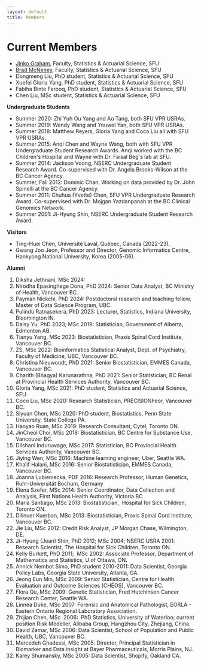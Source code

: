 ```yaml
---
layout: default
title: Members
---
```

# Current Members

<ul>
<li><a href="https://jinkog.github.io">Jinko Graham</a>, Faculty, Statistics &amp; Actuarial Science, SFU<br>
</li>
<li><a href="https://mcneney.github.io/">Brad McNeney</a>, Faculty, Statistics &amp; Actuarial Science, SFU</li>
<li>Dongmeng Liu, PhD student, Statistics &amp; Actuarial Science, SFU</li>
<li>Xuefei Gloria Yang, PhD student, Statistics &amp; Actuarial Science, SFU</li>
<li>Fabiha Binte Farooq, PhD student, Statistics &amp; Actuarial Science, SFU</li>
<li>Chen Liu, MSc student, Statistics &amp; Actuarial Science, SFU</li>
</ul>
<p><b>Undergraduate Students</b></p>
<ul>
<li>Summer 2020: Zhi Yuh Ou Yang and Ao Tang, both SFU VPR USRAs.</li>
<li>Summer 2019: Wendy Wang and Youwei Yan, both SFU VPR USRAs.</li>
<li>Summer 2018: Matthew Reyers, Gloria Yang and Coco Liu all with SFU VPR USRAs.<br>
</li>
<li>Summer 2015: Anqi Chen and Wayne Wang, both with SFU VPR Undergraduate Student Research Awards. Anqi worked with the BC Children's Hospital and Wayne with Dr. Faisal Beg's lab at SFU.<br>
</li>
<li>Summer 2014: Jackson Voong, NSERC Undergraduate Student Research Award. Co-supervised with Dr. Angela Brooks-Wilson at the BC Cancer Agency.</li>
<li>Summer, Fall 2012: Dominic Chan. Working on data provided by Dr. John Spinelli at the BC Cancer Agency.</li>
<li>Summer 2011: Chuhua (Yvette) Chen, SFU VPR Undergraduate Research Award. Co-supervised with Dr. Mojgan Yazdanpanah at the BC Clinical Genomics Network.</li>
<li>Summer 2001: Ji-Hyung Shin, NSERC Undergraduate Student Research Award. &nbsp;</li>
</ul>
<p><b>Visitors</b></p>
<ul>
<li>Ting-Huei Chen, Université Laval, Québec, Canada (2022-23).</li> 
<li>Gwang Joo Jeon, Professor and Director, Genomic Informatics Centre, Hankyong National University, Korea (2005-06).</li>
</ul>
<p><b>Alumni</b></p>
<ol>
<li>Diksha Jethnani, MSc 2024: </li>
<li>Nirodha Epasinghege Dona, PhD 2024: Senior Data Analyst, BC Ministry of Health, Vancouver BC.</li>
  <li>Payman Nickchi, PhD 2024: Postdoctoral research and teaching fellow, Master of Data Science Program, UBC.</li>
<li>Pulindu Ratnasekera, PhD 2023: Lecturer, Statistics, Indiana University, Bloomington IN.</li>
<li>Daisy Yu, PhD 2023; MSc 2019: Statistician, Government of Alberta, Edmonton AB.</li>
<li>Tianyu Yang, MSc 2023: Biostatistician, Praxis Spinal Cord Institute,  Vancouver BC.</li>
<li>ZS, MSc 2022:  Bioinformatics Statistical Analyst, Dept. of Psychiatry, Faculty of Medicine, UBC, Vancouver BC.</li>
<li>Christina Nieuwoudt, PhD 2021: Senior Biostatistician, EMMES Canada, Vancouver BC.</li>
<li>Charith (Bhagya) Karunarathna, PhD 2021: Senior Statistician, BC Renal at Provincial Health Services Authority, Vancouver BC.</li>
<li>Gloria Yang, MSc 2021: PhD student, Statistics and Actuarial Science, SFU.</li>
<li>Coco Liu, MSc 2020: Research Statistician, PRECISIONheor, Vancouver BC.</li>
<li>Siyuan Chen, MSc 2020: PhD student, Biostatistics, Penn State University, State College PA.</li>
<li>Haoyao Ruan, MSc 2019: Research Consultant, Cytel, Toronto ON.</li>
<li>JinCheol Choi, MSc 2018: Biostatistician, BC Centre for Substance Use, Vancouver BC.</li>
<li>Dilshani Induruwage, MSc 2017: Statistician, BC Provincial Health Services Authority, Vancouver BC.<br>
</li>
<li>Jiying Wen, MSc 2016: Machine learning engineer, Uber, Seattle WA.<br>
</li>
<li>Khalif Halani, MSc 2016: Senior Biostatistician, EMMES Canada, Vancouver BC.<br>
</li>
<li>Joanna Lubieniecka, PDF 2016: Research Professor, Human Genetics, Ruhr-Universität Bochum, Germany<br>
</li>
<li>Elena Szefer, MSc 2014: Senior Coordinator, Data Collection and Analysis, First Nations Health Authority, Victoria BC<br>
</li>
<li>Maria Santiago, MSc 2013: Biostatistician,&nbsp; Hospital for Sick Children, Toronto ON.<br>
</li>
<li>Dilinuer Kuerban, MSc 2013: Biostatistician, Praxis Spinal Cord Institute, Vancouver BC.<br>
</li>
<li>Jie Liu, MSc 2012: Credit Risk Analyst, JP Morgan Chase, Wilmington, DE.</li>
<li>Ji-Hyung (Jean) Shin, PhD 2012; MSc 2004; NSERC USRA 2001: Research Scientist, The Hospital for Sick Children, Toronto ON.</li>
<li>Kelly Burkett, PhD 2011;&nbsp; MSc 2002: Associate Professor, Department of Mathematics and Statistics, U of Ottawa, ON<b>.</b></li>
<li>Annick Nembot Simo, PhD student 2010-2011: Data Scientist, Georgia Policy Labs, Georgia State University, Atlanta, GA.<br>
</li>
<li>Jeong Eun Min, MSc 2009: Senior Statistician, Centre for Health Evaluation and Outcome Sciences (CHÉOS), Vancouver BC.</li>
<li>Flora Qu, MSc 2009: Genetic Statistician, Fred Hutchinson Cancer Research Center, Seattle WA.<br>
</li>
<li>Linnea Duke, MSc 2007: Forensic and Anatomical Pathologist, EORLA - Eastern Ontario Regional Laboratory Association.</li>
<li>Zhijian Chen, MSc&nbsp; 2006:&nbsp; PhD Statistics, University of Waterloo; current position Risk Modeller, Alibaba Group, Hangzhou City, Zhejiang, China.</li>
<li>David Zamar, MSc 2006: Data Scientist, School of Population and Public Health, UBC, Vancouver BC.<br>
</li>
<li>Mercedeh Ghadessi, MSc 2005: Director, Principal Statistician in Biomarker and Data insight at Bayer Pharmaceuticals,
Morris Plains, NJ.<br>
</li>
<li>Karey Shumansky, MSc 2005: Data Scientist, Shopify, Oakland CA.</li>
</ol>
<p>&nbsp;</p>

